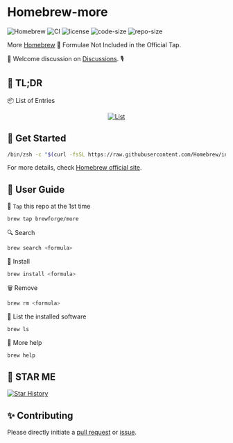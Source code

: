 # Homebrew-more

![Homebrew](https://img.shields.io/badge/-Homebrew-FBB040?labelColor=555555&logoColor=FFFFFF&logo=homebrew) ![CI](https://github.com/Brewforge/homebrew-more/actions/workflows/schedule.yml/badge.svg) ![license](https://img.shields.io/github/license/Brewforge/homebrew-more) ![code-size](https://img.shields.io/github/languages/code-size/Brewforge/homebrew-more) ![repo-size](https://img.shields.io/github/repo-size/Brewforge/homebrew-more)

More [Homebrew](https://github.com/Homebrew/brew) 🍺 Formulae Not Included in the Official Tap.

👏 Welcome discussion on [Discussions](https://github.com/orgs/Brewforge/discussions). 🎙️

## 📝 TL;DR

📦 List of Entries

<div style="text-align: center;">
  <a href="list.md" style="margin: 0 10px;">
    <img src="https://img.shields.io/badge/List-blue?style=for-the-badge&logo=homebrew&label=Click%20to%20view" alt="List">
  </a>
</div>

## 🏃 Get Started

```sh
/bin/zsh -c "$(curl -fsSL https://raw.githubusercontent.com/Homebrew/install/master/install.sh)"
```

For more details, check [Homebrew official site](https://brew.sh/).

## 🍺 User Guide

🚰 `Tap` this repo at the 1st time

```bash
brew tap brewforge/more
```

🔍 Search

```sh
brew search <formula>
```

🛒 Install

```sh
brew install <formula>
```

🗑️ Remove

```sh
brew rm <formula>
```

🧾 List the installed software

```sh
brew ls
```

🙏 More help

```sh
brew help
```

## 🌟 STAR ME

[![Star History](https://starchart.cc/Brewforge/homebrew-more.svg?variant=adaptive)](https://starchart.cc/Brewforge/homebrew-more)

## ✨ Contributing

Please directly initiate a [pull request](https://github.com/Brewforge/homebrew-more/compare) or [issue](https://github.com/Brewforge/homebrew-more/issues/new/choose).

<!-- ## ❤️ Sponsors -->
